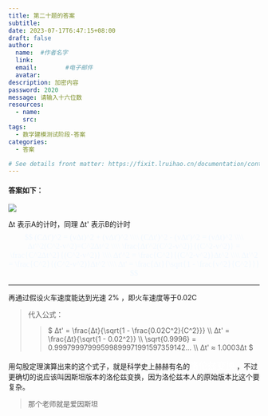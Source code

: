 ```yaml
---
title: 第二十题的答案
subtitle:
date: 2023-07-17T6:47:15+08:00
draft: false
author:
  name:  #作者名字
  link:
  email:        #电子邮件
  avatar:
description: 加密内容
password: 2020
message: 请输入十六位数
resources:
  - name: 
    src: 
tags:
  - 数学建模测试阶段-答案
categories:
  - 答案

# See details front matter: https://fixit.lruihao.cn/documentation/content-management/introduction/#front-matter
---
```

#### 答案如下：  
![](/img/2020.jpg) 

∆t 表示A的计时，同理 ∆t' 表示B的计时  
<font color=#F0F8FF size=3 face="宋体">
$$
(C∆t')^2 = (v∆t)^2 + (v∆t')^2 \\\\
(C∆t')^2 - (v∆t')^2 = (v∆t)^2 \\\\
∆t'^2(C^2-v^2)=C^2∆t^2 \\\\
\frac{∆t'^2(C^2-v^2)}{(C^2-v^2)} = \frac{C^2∆t^2}{(C^2-v^2)} \\\\
∆t'^2 = \frac{C^2}{(C^2-v^2)}∆t^2 \\\\
∆t'^2 = \frac{C^2}{(C^2-v^2)}∆t^2 \\\\
∆t' = \frac{∆t}{\sqrt{1 - \frac{v^2}{C^2}}}
$$
</font> 
***
再通过假设火车速度能达到光速 2% ，即火车速度等于0.02C  
> 代入公式：  
>> $
∆t' = \frac{∆t}{\sqrt{1 - \frac{0.02C^2}{C^2}}} \\\\
∆t' = \frac{∆t}{\sqrt{1 - 0.02^2}} \\\\
\sqrt{0.9996} = 0.99979997999599899971991597359142... \\\\
∆t' ≈ 1.0003∆t
$

用勾股定理演算出来的这个式子，就是科学史上赫赫有名的<font color=#FFFFFF size=4 face="宋体">洛伦兹变换</font> ，不过更确切的说应该叫因斯坦版本的洛伦兹变换，因为洛伦兹本人的原始版本比这个要复杂。
> 那个老师就是爱因斯坦


<!--more-->
